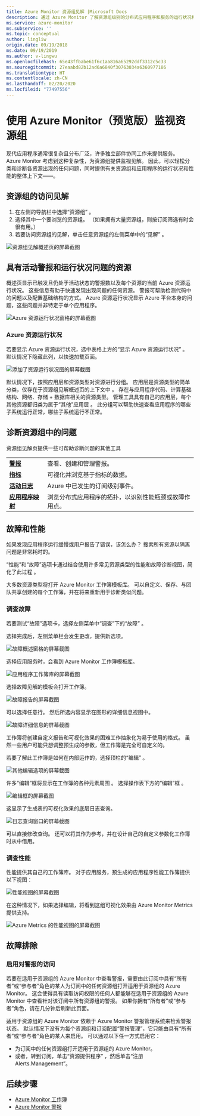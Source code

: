 ```yaml
---
title: Azure Monitor 资源组见解 |Microsoft Docs
description: 通过 Azure Monitor 了解资源组级别的分布式应用程序和服务的运行状况和性能
ms.service: azure-monitor
ms.subservice: ''
ms.topic: conceptual
author: lingliw
origin.date: 09/19/2018
ms.date: 09/19/2019
ms.author: v-lingwu
ms.openlocfilehash: 65e43ffbabe61f6c1aa816a65292ddf3312c5c33
ms.sourcegitcommit: 27eaabd82b12ad6a6840f30763034a6360977186
ms.translationtype: HT
ms.contentlocale: zh-CN
ms.lasthandoff: 02/20/2020
ms.locfileid: "77497556"
---
```

# <a name="monitor-resource-groups-with-azure-monitor-preview"></a>使用 Azure Monitor（预览版）监视资源组

现代应用程序通常很复杂且分布广泛，许多独立部件协同工作来提供服务。 Azure Monitor 考虑到这种复杂性，为资源组提供监视见解。 因此，可以轻松分类和诊断各资源出现的任何问题，同时提供有关资源组和应用程序的运行状况和性能的整体上下文&mdash;&mdash;。

## <a name="access-insights-for-resource-groups"></a>资源组的访问见解

1. 在左侧的导航栏中选择“资源组”  。
2. 选择其中一个要浏览的资源组。 （如果拥有大量资源组，则按订阅筛选有时会很有用。）
3. 若要访问资源组的见解，单击任意资源组的左侧菜单中的“见解”  。

![资源组见解概述页的屏幕截图](./media/resource-group-insights/0001-overview.png)

## <a name="resources-with-active-alerts-and-health-issues"></a>具有活动警报和运行状况问题的资源

概述页显示已触发且仍处于活动状态的警报数以及每个资源的当前 Azure 资源运行状况。 这些信息有助于快速发现出现问题的任何资源。 警报可帮助检测代码中的问题以及配置基础结构的方式。 Azure 资源运行状况显示 Azure 平台本身的问题，这些问题并非特定于单个应用程序。

![Azure 资源运行状况窗格的屏幕截图](./media/resource-group-insights/0002-overview.png)

### <a name="azure-resource-health"></a>Azure 资源运行状况

若要显示 Azure 资源运行状况，选中表格上方的“显示 Azure 资源运行状况”  。 默认情况下隐藏此列，以快速加载页面。

![添加了资源运行状况图的屏幕截图](./media/resource-group-insights/0003-overview.png)

默认情况下，按照应用层和资源类型对资源进行分组。 应用层是资源类型的简单分类，仅存在于资源组见解概述页的上下文中  。 存在与应用程序代码、计算基础结构、网络、存储 + 数据库相关的资源类型。 管理工具具有自己的应用层，每个其他资源都归类为属于“其他”应用层  。 此分组可以帮助快速查看应用程序的哪些子系统运行正常，哪些子系统运行不正常。

## <a name="diagnose-issues-in-your-resource-group"></a>诊断资源组中的问题

资源组见解页提供一些可帮助诊断问题的其他工具

   |         |          |
   | ---------------- |:-----|
   | [**警报**](../../azure-monitor/platform/alerts-overview.md)      |  查看、创建和管理警报。 |
   | [**指标**](../../azure-monitor/platform/data-platform.md) | 可视化并浏览基于指标的数据。    |
   | [**活动日志**](../../azure-monitor/platform/platform-logs-overview.md) | Azure 中已发生的订阅级别事件。  |
   | [**应用程序映射**](/azure-monitor/app/app-map) | 浏览分布式应用程序的拓扑，以识别性能瓶颈或故障作用点。 |

## <a name="failures-and-performance"></a>故障和性能

如果发现应用程序运行缓慢或用户报告了错误，该怎么办？ 搜索所有资源以隔离问题是非常耗时的。

“性能”和“故障”选项卡通过结合使用许多常见资源类型的性能和故障诊断视图，简化了此过程   。

大多数资源类型将打开 Azure Monitor 工作簿模板库。 可以自定义、保存、与团队共享创建的每个工作簿，并在将来重新用于诊断类似问题。

### <a name="investigate-failures"></a>调查故障

若要测试“故障”选项卡，选择左侧菜单中“调查”下的“故障”   。

选择完成后，左侧菜单栏会发生更改，提供新选项。

![故障概述窗格的屏幕截图](./media/resource-group-insights/00004-failures.png)

选择应用服务时，会看到 Azure Monitor 工作簿模板库。

![应用程序工作簿库的屏幕截图](./media/resource-group-insights/0005-failure-insights-workbook.png)

选择故障见解的模板会打开工作簿。

![故障报告的屏幕截图](./media/resource-group-insights/0006-failure-visual.png)

可以选择任意行。 然后所选内容显示在图形的详细信息视图中。

![故障详细信息的屏幕截图](./media/resource-group-insights/0007-failure-details.png)

工作簿将创建自定义报告和可视化效果的困难工作抽象化为易于使用的格式。 虽然一些用户可能只想调整预生成的参数，但工作簿是完全可自定义的。

若要了解此工作簿是如何在内部运作的，选择顶栏的“编辑”  。

![其他编辑选项的屏幕截图](./media/resource-group-insights/0008-failure-edit.png)

许多“编辑”框将显示在工作簿的各种元素周围  。 选择操作表下方的“编辑”框  。

![编辑框的屏幕截图](./media/resource-group-insights/0009-failure-edit-graph.png)

这显示了生成表的可视化效果的底层日志查询。

 ![日志查询窗口的屏幕截图](./media/resource-group-insights/0010-failure-edit-query.png)

可以直接修改查询。 还可以将其作为参考，并在设计自己的自定义参数化工作簿时从中借用。

### <a name="investigate-performance"></a>调查性能

性能提供其自己的工作簿库。 对于应用服务，预生成的应用程序性能工作簿提供以下视图：

 ![性能视图的屏幕截图](./media/resource-group-insights/0011-performance.png)

在这种情况下，如果选择编辑，将看到这组可视化效果由 Azure Monitor Metrics 提供支持。

 ![Azure Metrics 的性能视图的屏幕截图](./media/resource-group-insights/0012-performance-metrics.png)

## <a name="troubleshooting"></a>故障排除

### <a name="enabling-access-to-alerts"></a>启用对警报的访问

若要在适用于资源组的 Azure Monitor 中查看警报，需要由此订阅中具有“所有者”或“参与者”角色的某人为订阅中的任何资源组打开适用于资源组的 Azure Monitor。 这会使得具有读取访问权限的任何人都能够在适用于资源组的 Azure Monitor 中查看针对该订阅中所有资源组的警报。 如果你拥有“所有者”或“参与者”角色，请在几分钟后刷新此页面。

适用于资源组的 Azure Monitor 依赖于 Azure Monitor 警报管理系统来检索警报状态。 默认情况下没有为每个资源组和订阅配置“警报管理”，它只能由具有“所有者”或“参与者”角色的某人来启用。 可以通过以下任一方式启用它：
* 为订阅中的任何资源组打开适用于资源组的 Azure Monitor。
* 或者，转到订阅，单击“资源提供程序”  ，然后单击“注册 Alerts.Management”。 

## <a name="next-steps"></a>后续步骤

- [Azure Monitor 工作簿](/azure-monitor/app/usage-workbooks)
- [Azure Monitor 警报](../../azure-monitor/platform/alerts-overview.md)
